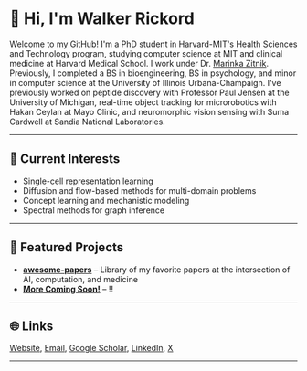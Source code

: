 # 👋 Hi, I'm Walker Rickord

Welcome to my GitHub! I'm a PhD student in Harvard-MIT's Health Sciences and Technology program, studying computer science at MIT and clinical medicine at Harvard Medical School. I work under Dr. [Marinka Zitnik](https://zitniklab.hms.harvard.edu). Previously, I completed a BS in bioengineering, BS in psychology, and minor in computer science at the University of Illinois Urbana-Champaign. I've previously worked on peptide discovery with Professor Paul Jensen at the University of Michigan, real-time object tracking for microrobotics with Hakan Ceylan at Mayo Clinic, and neuromorphic vision sensing with Suma Cardwell at Sandia National Laboratories.

---

## 🔬 Current Interests
- Single-cell representation learning
- Diffusion and flow-based methods for multi-domain problems
- Concept learning and mechanistic modeling
- Spectral methods for graph inference

---

## 📂 Featured Projects

- **[awesome-papers](https://github.com/wrickord/awesome-papers)** – Library of my favorite papers at the intersection of AI, computation, and medicine
- **[More Coming Soon!]()** – !!

---

## 🌐 Links
[Website](https://wrickord.github.io), [Email](wrickord@mit.edu), [Google Scholar](https://scholar.google.com/), [LinkedIn](https://www.linkedin.com/in/wrickord/), [X](https://x.com/wrickord)

---
